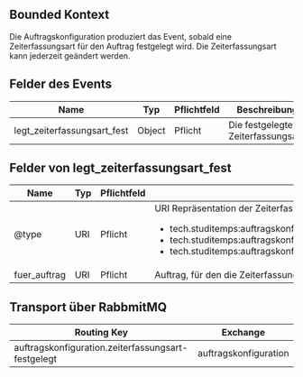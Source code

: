 ## Bounded Kontext

Die Auftragskonfiguration produziert das Event, sobald eine Zeiterfassungsart für den Auftrag festgelegt wird. Die Zeiterfassungsart kann jederzeit geändert werden.

## Felder des Events

| Name                        | Typ    | Pflichtfeld | Beschreibung                       |
| --------------------------- | ------ | ----------- | ---------------------------------- |
| legt_zeiterfassungsart_fest | Object | Pflicht     | Die festgelegte Zeiterfassungsart. |

## Felder von legt_zeiterfassungsart_fest

| Name         | Typ | Pflichtfeld | Beschreibung                                                                                                                                                                                                                                                                                                                              |
| ------------ | --- | ----------- | ----------------------------------------------------------------------------------------------------------------------------------------------------------------------------------------------------------------------------------------------------------------------------------------------------------------------------------------- |
| @type        | URI | Pflicht     | URI Repräsentation der Zeiterfassungsart. Mögliche Ausprägungen: <ul><li>tech.studitemps:auftragskonfiguration:zeiterfassungsart:studentenzeiterfassung</li><li>tech.studitemps:auftragskonfiguration:zeiterfassungsart:unternehmenszeiterfassung</li><li>tech.studitemps:auftragskonfiguration:zeiterfassungsart:stundenzettel</li></ul> |
| fuer_auftrag | URI | Pflicht     | Auftrag, für den die Zeiterfassungart festgelegt wurde                                                                                                                                                                                                                                                                                    |

## Transport über RabbmitMQ

| Routing Key                                        | Exchange              |
| -------------------------------------------------- | --------------------- |
| auftragskonfiguration.zeiterfassungsart-festgelegt | auftragskonfiguration |

